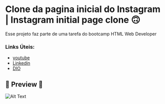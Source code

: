 

# Clone da pagina inicial do Instagram | Instagram initial page clone  🙃  
Esse projeto faz parte de uma tarefa do  bootcamp HTML Web Developer

### Links Úteis:

* [youtube](https://youtu.be/wxVEYwFr6RA)
* [Linkedin](https://www.linkedin.com/in/elsonmendesyt)
* [DIO](https://digitalinnovation.one/sign-up?ref=I1DBT805X2)



## 🚀 Preview 🚀



![Alt Text](https://github.com/ellsonmendesyt/instagram-clone/blob/master/DIO.gif)